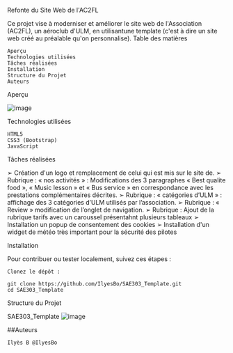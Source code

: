 Refonte du Site Web de l'AC2FL

Ce projet vise à moderniser et améliorer le site web de l'Association (AC2FL), un aéroclub d'ULM, en utilisantune template (c'est à dire un site web créé au préalable qu'on personnalise).
Table des matières

    Aperçu
    Technologies utilisées
    Tâches réalisées
    Installation
    Structure du Projet
    Auteurs

Aperçu

![image](https://github.com/IlyesBo/SAE303_Template/assets/115214794/9cdd97c0-44ab-4ba8-9672-1db638811634)

Technologies utilisées

    HTML5
    CSS3 (Bootstrap)
    JavaScript

Tâches réalisées

➢ Création d'un logo et remplacement de celui qui est mis sur le site de.
➢ Rubrique : « nos activités » : Modifications des 3 paragraphes « Best qualite food », « Music lesson » et
« Bus service » en correspondance avec les prestations complémentaires décrites.
➢ Rubrique : « catégories d’ULM » : affichage des 3 catégories d’ULM utilisés par l’association.
➢ Rubrique : « Review » modification de l’onglet de navigation.
➢ Rubrique : Ajout de la rubrique tarifs avec un caroussel présentahnt plusieurs tableaux
➢ Installation un popup de consentement des cookies
➢ Installation d'un widget de météo très important pour la sécurité des pilotes

Installation

Pour contribuer ou tester localement, suivez ces étapes :

    Clonez le dépôt :

    git clone https://github.com/IlyesBo/SAE303_Template.git
    cd SAE303_Template



Structure du Projet

SAE303_Template
![image](https://github.com/IlyesBo/SAE303_Template/assets/115214794/1006d7f4-5ab2-4fce-9313-b579e8e938af)



##Auteurs

    Ilyès B @IlyesBo
    

